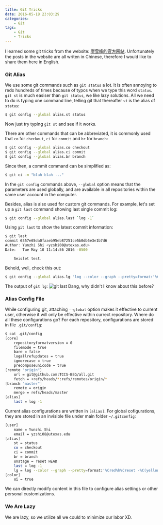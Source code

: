 ```yaml
---
title: Git Tricks
date: 2016-05-18 23:03:29
categories:
    - Git
tags:
    - Git
    - Tricks
---
```


I learned some git tricks from the website: [廖雪峰的官方网站](liaoxuefeng.com). Unfortunately the posts in the website are all writen in Chinese, therefore I would like to share them here in English.

### Git Alias
We use some git commands such as `git status` a lot. It is often annoying to redo hundreds of times because of typos when we type this word `status`.
`git st` is much easiser than `git status`, we like lazy solutions.
All we need to do is typing one command line, telling git that thereafter `st` is the alias of `status`:
``` bash
$ git config --global alias.st status
```
Now just try typing `git st` and see if it works.

<!-- more -->

There are other commands that can be abbreviated, it is commonly used that `co` for `checkout`, `ci` for `commit` and `br` for `branch`:
``` bash
$ git config --global alias.co checkout
$ git config --global alias.ci commit
$ git config --global alias.br branch
```
Since then, a commit command can be simplified as:
``` bash
$ git ci -m "blah blah ..."
```
In the `git config` commands above, `--global` option means that the parameters are used globally, and are available in all repositories within the same user account in the computer.

Besides, alias is also used for custom git commands. For example, let's set up a `git last` command showing last single commit log:
``` bash
$ git config --global alias.last `log -1`
```
Using `git last` to show the latest commit information:
``` bash
$ git last
commit 6357e65da0faaeb95eb87251ce5b0db6e3e1b7d6
Author: Yunzhi Shi <yzshi08@utexas.edu>
Date:   Tue May 10 11:14:56 2016 -0500

    Seislet test.
```
Behold, well, check this out:
``` bash
$ git config --global alias.lg "log --color --graph --pretty=format:'%Cred%h%Creset -%C(yellow)%d%Creset %s %Cgreen(%cr) %C(bold blue)<%an>%Creset' --abbrev-commit"
```
The output of `git lg`:
![git last](/images/git-tricks/git-last.png)
Dang, why didn't I know about this before?

### Alias Config File
While configuring git, attaching `--global` option makes it effective to current user, otherwise it will only be effective within currect repository.
Where do all these configurations go? For each repository, configurations are stored in file `.git/config`:
``` bash
$ cat .git/config
[core]
	repositoryformatversion = 0
	filemode = true
	bare = false
	logallrefupdates = true
	ignorecase = true
	precomposeunicode = true
[remote "origin"]
	url = git@github.com:TCCS-BEG/all.git
	fetch = +refs/heads/*:refs/remotes/origin/*
[branch "master"]
	remote = origin
	merge = refs/heads/master
[alias]
    last = log -1
```
Current alias configurations are written in `[alias]`.
For global cofigurations, they are stored in an invisible file under main folder `~/.gitconfig`:
``` bash
[user]
	name = Yunzhi Shi
	email = yzshi08@utexas.edu
[alias]
	st = status
	co = checkout
	ci = commit
	br = branch
	unstage = reset HEAD
	last = log -1
	lg = log --color --graph --pretty=format:'%Cred%h%Creset -%C(yellow)%d%Creset %s %Cgreen(%cr) %C(bold blue)<%an>%Creset' --abbrev-commit
[color]
	ui = true
```
We can directly modify content in this file to configure alias settings or other personal customizations.

### We Are Lazy
We are lazy, so we utilize all we could to minimize our labor XD.
